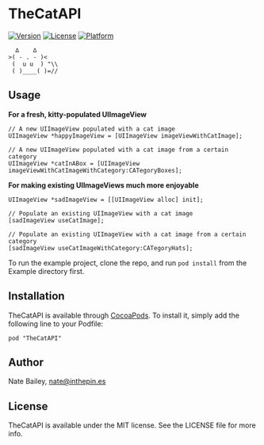 # TheCatAPI

[![Version](https://img.shields.io/cocoapods/v/TheCatAPI.svg?style=flat)](http://cocoadocs.org/docsets/TheCatAPI)
[![License](https://img.shields.io/cocoapods/l/TheCatAPI.svg?style=flat)](http://cocoadocs.org/docsets/TheCatAPI)
[![Platform](https://img.shields.io/cocoapods/p/TheCatAPI.svg?style=flat)](http://cocoadocs.org/docsets/TheCatAPI)

      ∆    ∆
    >( - . - )<
     (  u u  ) "\\
     ( )____( )=//

## Usage

**For a fresh, kitty-populated UIImageView**

	// A new UIImageView populated with a cat image
	UIImageView *happyImageView = [UIImageView imageViewWithCatImage];

  	// A new UIImageView populated with a cat image from a certain category
  	UIImageView *catInABox = [UIImageView imageViewWithCatImageWithCategory:CATegoryBoxes];

**For making existing UIImageViews much more enjoyable**

	UIImageView *sadImageView = [[UIImageView alloc] init];

  	// Populate an existing UIImageView with a cat image
  	[sadImageView useCatImage];

  	// Populate an existing UIImageView with a cat image from a certain category
  	[sadImageView useCatImageWithCategory:CATegoryHats];


To run the example project, clone the repo, and run `pod install` from the Example directory first.

## Installation

TheCatAPI is available through [CocoaPods](http://cocoapods.org). To install
it, simply add the following line to your Podfile:

    pod "TheCatAPI"

## Author

Nate Bailey, nate@inthepin.es

## License

TheCatAPI is available under the MIT license. See the LICENSE file for more info.

